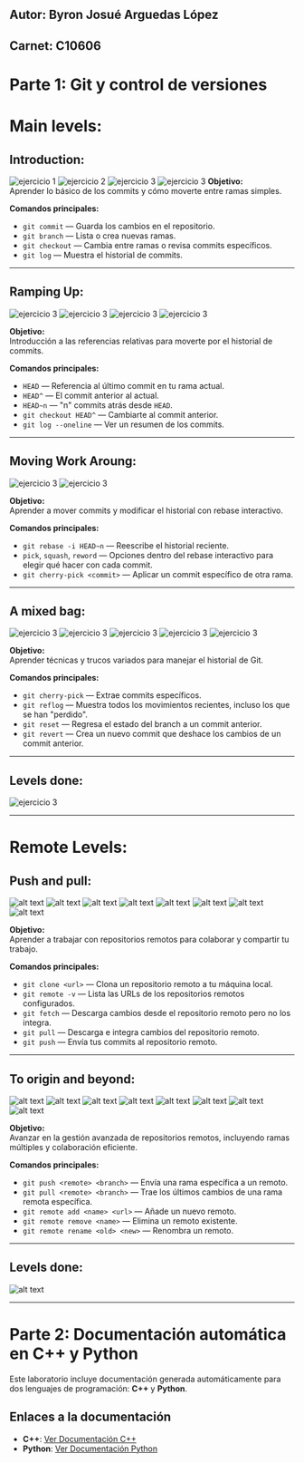 ## Autor: Byron Josué Arguedas López
## Carnet: C10606

# Parte 1: Git y control de versiones
# Main levels:
## Introduction:
![ejercicio 1](<Screenshot 2025-04-06 182145.png>)
![ejercicio 2](<Screenshot 2025-04-06 182355.png>)
![ejercicio 3](<Screenshot 2025-04-06 183114.png>)
![ejercicio 3](<Screenshot 2025-04-06 183436.png>)
**Objetivo:**  
Aprender lo básico de los commits y cómo moverte entre ramas simples.

**Comandos principales:**
- `git commit` — Guarda los cambios en el repositorio.
- `git branch` — Lista o crea nuevas ramas.
- `git checkout` — Cambia entre ramas o revisa commits específicos.
- `git log` — Muestra el historial de commits.

---

## Ramping Up:
![ejercicio 3](<Screenshot 2025-04-06 183726.png>)
![ejercicio 3](<Screenshot 2025-04-06 184016.png>)
![ejercicio 3](<Screenshot 2025-04-06 190407.png>)
![ejercicio 3](<Screenshot 2025-04-06 212750.png>)

**Objetivo:**  
Introducción a las referencias relativas para moverte por el historial de commits.

**Comandos principales:**
- `HEAD` — Referencia al último commit en tu rama actual.
- `HEAD^` — El commit anterior al actual.
- `HEAD~n` — "n" commits atrás desde `HEAD`.
- `git checkout HEAD^` — Cambiarte al commit anterior.
- `git log --oneline` — Ver un resumen de los commits.

---

## Moving Work Aroung:
![ejercicio 3](<Screenshot 2025-04-07 135337.png>)
![ejercicio 3](<Screenshot 2025-04-07 135806.png>)

**Objetivo:**  
Aprender a mover commits y modificar el historial con rebase interactivo.

**Comandos principales:**
- `git rebase -i HEAD~n` — Reescribe el historial reciente.
- `pick`, `squash`, `reword` — Opciones dentro del rebase interactivo para elegir qué hacer con cada commit.
- `git cherry-pick <commit>` — Aplicar un commit específico de otra rama.

---

## A mixed bag:
![ejercicio 3](<Screenshot 2025-04-07 135954.png>)
![ejercicio 3](<Screenshot 2025-04-07 143314.png>)
![ejercicio 3](<Screenshot 2025-04-07 143612.png>)
![ejercicio 3](<Screenshot 2025-04-07 143822.png>)
![ejercicio 3](<Screenshot 2025-04-07 143948.png>)

**Objetivo:**  
Aprender técnicas y trucos variados para manejar el historial de Git.

**Comandos principales:**
- `git cherry-pick` — Extrae commits específicos.
- `git reflog` — Muestra todos los movimientos recientes, incluso los que se han "perdido".
- `git reset` — Regresa el estado del branch a un commit anterior.
- `git revert` — Crea un nuevo commit que deshace los cambios de un commit anterior.

---

## Levels done:
![ejercicio 3](<Screenshot 2025-04-07 144016.png>)

---

# Remote Levels:
## Push and pull:
![alt text](<Screenshot 2025-04-08 154534.png>)
![alt text](<Screenshot 2025-04-08 154807.png>)
![alt text](<Screenshot 2025-04-08 154937.png>)
![alt text](<Screenshot 2025-04-08 155118.png>)
![alt text](<Screenshot 2025-04-08 155705.png>)
![alt text](<Screenshot 2025-04-08 155859.png>)
![alt text](<Screenshot 2025-04-08 160445.png>)
![alt text](<Screenshot 2025-04-08 161019.png>)

**Objetivo:**  
Aprender a trabajar con repositorios remotos para colaborar y compartir tu trabajo.

**Comandos principales:**
- `git clone <url>` — Clona un repositorio remoto a tu máquina local.
- `git remote -v` — Lista las URLs de los repositorios remotos configurados.
- `git fetch` — Descarga cambios desde el repositorio remoto pero no los integra.
- `git pull` — Descarga e integra cambios del repositorio remoto.
- `git push` — Envía tus commits al repositorio remoto.

---

## To origin and beyond:
![alt text](<Screenshot 2025-04-08 161323.png>)
![alt text](<Screenshot 2025-04-08 161548.png>)
![alt text](<Screenshot 2025-04-08 174441.png>)
![alt text](<Screenshot 2025-04-08 174547.png>)
![alt text](<Screenshot 2025-04-08 174752.png>)
![alt text](<Screenshot 2025-04-08 175014.png>)
![alt text](<Screenshot 2025-04-08 175349.png>)
![alt text](<Screenshot 2025-04-08 180124.png>)

**Objetivo:**  
Avanzar en la gestión avanzada de repositorios remotos, incluyendo ramas múltiples y colaboración eficiente.

**Comandos principales:**
- `git push <remote> <branch>` — Envía una rama específica a un remoto.
- `git pull <remote> <branch>` — Trae los últimos cambios de una rama remota específica.
- `git remote add <name> <url>` — Añade un nuevo remoto.
- `git remote remove <name>` — Elimina un remoto existente.
- `git remote rename <old> <new>` — Renombra un remoto.

---

## Levels done:
![alt text](<Screenshot 2025-04-08 180137.png>)

---

# Parte 2: Documentación automática en C++ y Python

Este laboratorio incluye documentación generada automáticamente para dos lenguajes de programación: **C++** y **Python**.

## Enlaces a la documentación

- **C++**: [Ver Documentación C++](https://sparkly-cannoli-8029a2.netlify.app/index.html)
- **Python**: [Ver Documentación Python](https://67f44e9d289a590075994d0f--joyful-lamington-7a7156.netlify.app/)
